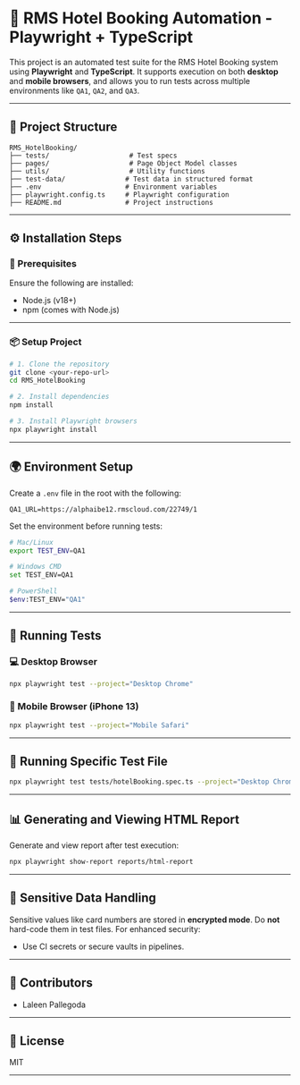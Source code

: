 # 🏨 RMS Hotel Booking Automation - Playwright + TypeScript

This project is an automated test suite for the RMS Hotel Booking system using **Playwright** and **TypeScript**. It supports execution on both **desktop** and **mobile browsers**, and allows you to run tests across multiple environments like `QA1`, `QA2`, and `QA3`.

---

## 📁 Project Structure

```
RMS_HotelBooking/
├── tests/                    # Test specs
├── pages/                    # Page Object Model classes
├── utils/                    # Utility functions
├── test-data/               # Test data in structured format
├── .env                     # Environment variables
├── playwright.config.ts     # Playwright configuration
├── README.md                # Project instructions
```

---

## ⚙️ Installation Steps

### 🧱 Prerequisites

Ensure the following are installed:

- Node.js (v18+)
- npm (comes with Node.js)

---

### 📦 Setup Project

```bash
# 1. Clone the repository
git clone <your-repo-url>
cd RMS_HotelBooking

# 2. Install dependencies
npm install

# 3. Install Playwright browsers
npx playwright install
```

---

## 🌍 Environment Setup

Create a `.env` file in the root with the following:

```env
QA1_URL=https://alphaibe12.rmscloud.com/22749/1
```

Set the environment before running tests:

```bash
# Mac/Linux
export TEST_ENV=QA1

# Windows CMD
set TEST_ENV=QA1

# PowerShell
$env:TEST_ENV="QA1"
```

---

## 🚀 Running Tests

### 💻 Desktop Browser

```bash
npx playwright test --project="Desktop Chrome"
```

### 📱 Mobile Browser (iPhone 13)

```bash
npx playwright test --project="Mobile Safari"
```

---

## 🧪 Running Specific Test File

```bash
npx playwright test tests/hotelBooking.spec.ts --project="Desktop Chrome" --headed
```

---

## 📊 Generating and Viewing HTML Report

Generate and view report after test execution:

```bash
npx playwright show-report reports/html-report
```

---

## 🔐 Sensitive Data Handling

Sensitive values like card numbers are stored in **encrypted mode**. Do **not** hard-code them in test files. For enhanced security:

- Use CI secrets or secure vaults in pipelines.

---

## 👤 Contributors

- Laleen Pallegoda

---

## 📄 License

MIT

---